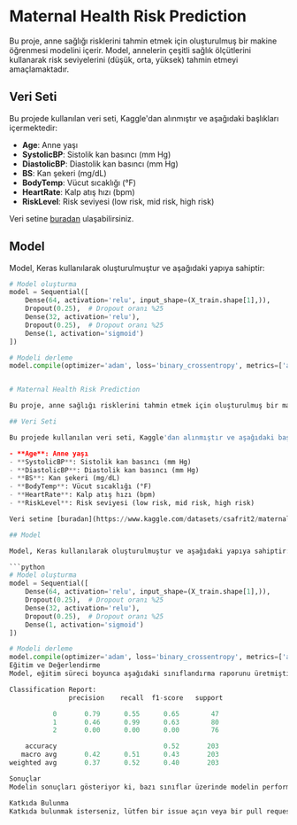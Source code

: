 # Maternal Health Risk Prediction

Bu proje, anne sağlığı risklerini tahmin etmek için oluşturulmuş bir makine öğrenmesi modelini içerir. Model, annelerin çeşitli sağlık ölçütlerini kullanarak risk seviyelerini (düşük, orta, yüksek) tahmin etmeyi amaçlamaktadır.

## Veri Seti

Bu projede kullanılan veri seti, Kaggle'dan alınmıştır ve aşağıdaki başlıkları içermektedir:

- **Age**: Anne yaşı
- **SystolicBP**: Sistolik kan basıncı (mm Hg)
- **DiastolicBP**: Diastolik kan basıncı (mm Hg)
- **BS**: Kan şekeri (mg/dL)
- **BodyTemp**: Vücut sıcaklığı (°F)
- **HeartRate**: Kalp atış hızı (bpm)
- **RiskLevel**: Risk seviyesi (low risk, mid risk, high risk)

Veri setine [buradan](https://www.kaggle.com/datasets/csafrit2/maternal-health-risk-data) ulaşabilirsiniz.

## Model

Model, Keras kullanılarak oluşturulmuştur ve aşağıdaki yapıya sahiptir:

```python
# Model oluşturma
model = Sequential([
    Dense(64, activation='relu', input_shape=(X_train.shape[1],)),
    Dropout(0.25),  # Dropout oranı %25
    Dense(32, activation='relu'),
    Dropout(0.25),  # Dropout oranı %25
    Dense(1, activation='sigmoid')
])

# Modeli derleme
model.compile(optimizer='adam', loss='binary_crossentropy', metrics=['accuracy'])


# Maternal Health Risk Prediction

Bu proje, anne sağlığı risklerini tahmin etmek için oluşturulmuş bir makine öğrenmesi modelini içerir. Model, annelerin çeşitli sağlık ölçütlerini kullanarak risk seviyelerini (düşük, orta, yüksek) tahmin etmeyi amaçlamaktadır.

## Veri Seti

Bu projede kullanılan veri seti, Kaggle'dan alınmıştır ve aşağıdaki başlıkları içermektedir:

- **Age**: Anne yaşı
- **SystolicBP**: Sistolik kan basıncı (mm Hg)
- **DiastolicBP**: Diastolik kan basıncı (mm Hg)
- **BS**: Kan şekeri (mg/dL)
- **BodyTemp**: Vücut sıcaklığı (°F)
- **HeartRate**: Kalp atış hızı (bpm)
- **RiskLevel**: Risk seviyesi (low risk, mid risk, high risk)

Veri setine [buradan](https://www.kaggle.com/datasets/csafrit2/maternal-health-risk-data) ulaşabilirsiniz.

## Model

Model, Keras kullanılarak oluşturulmuştur ve aşağıdaki yapıya sahiptir:

```python
# Model oluşturma
model = Sequential([
    Dense(64, activation='relu', input_shape=(X_train.shape[1],)),
    Dropout(0.25),  # Dropout oranı %25
    Dense(32, activation='relu'),
    Dropout(0.25),  # Dropout oranı %25
    Dense(1, activation='sigmoid')
])

# Modeli derleme
model.compile(optimizer='adam', loss='binary_crossentropy', metrics=['accuracy'])
Eğitim ve Değerlendirme
Model, eğitim süreci boyunca aşağıdaki sınıflandırma raporunu üretmiştir:

Classification Report:
               precision    recall  f1-score   support

           0       0.79      0.55      0.65        47
           1       0.46      0.99      0.63        80
           2       0.00      0.00      0.00        76

    accuracy                           0.52       203
   macro avg       0.42      0.51      0.43       203
weighted avg       0.37      0.52      0.40       203

Sonuçlar
Modelin sonuçları gösteriyor ki, bazı sınıflar üzerinde modelin performansı düşüktür. Özellikle '2' sınıfı (muhtemelen orta risk) için f1-skora 0.00 çıkmıştır. Modelin performansını artırmak için daha fazla veri ve daha karmaşık modelleme teknikleri kullanılabilir.

Katkıda Bulunma
Katkıda bulunmak isterseniz, lütfen bir issue açın veya bir pull request gönderin. Her türlü geri bildirim ve katkı değerlidir.
